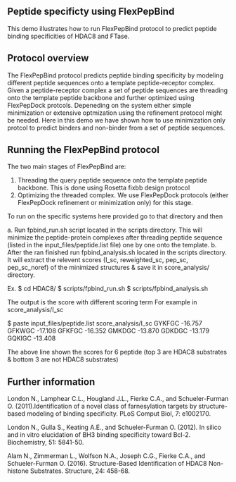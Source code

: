 Peptide specificty using FlexPepBind
------------------------------------
This demo illustrates how to run FlexPepBind protocol to predict peptide binding specificities of HDAC8 and FTase.

Protocol overview
-----------------
The FlexPepBind protocol predicts peptide binding specificity by modeling different peptide sequences onto a template peptide-receptor complex. Given a peptide-receptor complex a set of peptide sequences are threading onto the template peptide backbone and further optimized using FlexPepDock protcols. Depeneding on the system either simple minimization or extensive optmization using the refinement protocol might be needed. Here in this demo we have shown how to use minimization only protcol to predict binders and non-binder from a set of peptide sequences.

Running the FlexPepBind protocol
--------------------------------
The two main stages of FlexPepBind are:
1. Threading the query peptide sequence onto the template peptide backbone. This is done using Rosetta fixbb design protocol
2. Optimizing the threaded complex. We use FlexPepDock protocols (either FlexPepDock refinement or minimization only) for this stage.

To run on the specific systems here provided go to that directory and then

a. Run fpbind_run.sh script located in the scripts directory. This will minimize the peptide-protein complexes after threading peptide sequence (listed in the input_files/peptide.list file) one by one onto the template.
b. After the ran finished run fpbind_analysis.sh located in the scripts directory. It will extract the relevent scores (I_sc, reweighted_sc, pep_sc, pep_sc_noref) of the minimized structures & save it in score_analysis/ directory.

Ex.
$ cd HDAC8/
$ scripts/fpbind_run.sh
$ scripts/fpbind_analysis.sh

The output is the score with different scoring term
For example in score_analysis/I_sc

$ paste input_files/peptide.list score_analysis/I_sc
GYKFGC	-16.757
GFKWGC	-17.108
GFKFGC	-16.352
GMKDGC	-13.870
GDKDGC	-13.179
GQKIGC	-13.408

The above line shown the scores for 6 peptide (top 3 are HDAC8 substrates & bottom 3 are not HDAC8 substrates)


Further information
-------------------
London N., Lamphear C.L., Hougland J.L., Fierke C.A., and Schueler-Furman O. (2011).Identification of a novel class of farnesylation targets by structure-based modeling of binding
specificity. PLoS Comput Biol, 7: e1002170.

London N., Gulla S., Keating A.E., and Schueler-Furman O. (2012). In silico and in vitro elucidation of BH3 binding specificity toward Bcl-2. Biochemistry, 51: 5841-50.

Alam N., Zimmerman L., Wolfson N.A., Joseph C.G., Fierke C.A., and Schueler-Furman O. (2016). Structure-Based Identification of HDAC8 Non-histone Substrates. Structure, 24: 458-68.
